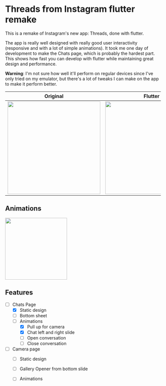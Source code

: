 # Threads from Instagram flutter remake 

This is a remake of Instagram's new app: Threads, done with flutter.

The app is really well designed with really good user interactivity (responsive and with a lot of simple animations). It took me one day of development to make the Chats page, which is probably the hardest part. This shows how fast you can develop with flutter while maintaining great design and performance. 

**Warning**: I'm not sure how well it'll perform on regular devices since I've only tried on my emulator, but there's a lot of tweaks I can make on the app to make it perform better. 

Original             |  Flutter
:-------------------------:|:-------------------------:
<img src="https://lh3.googleusercontent.com/SN4vqCYgYeElZ1UpLhkDeX_nuhBm38duWDrbsneWFYChDBlDNbRp4XY1ahTucOdiXg=w1270-h791-rw" width="300" float="left" />|  <img src="https://i.imgur.com/ePq9n0o.png" width="300" float="right" />

## Animations

<img src="https://media.giphy.com/media/RGRoXS526Y6KcT5Jqz/giphy.gif" width="200" />

 ## Features
- [ ] Chats Page
	- [x] Static design
	- [ ] Bottom sheet
	- [ ] Animations
		- [x] Pull up for camera
		- [x] Chat left and right slide
		- [ ] Open conversation
		- [ ] Close conversation
- [ ] Camera page
	- [ ] Static design
	- [ ] Gallery Opener from bottom slide
	- [ ] Animations



